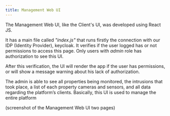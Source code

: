 ```yaml
---
title: Management Web UI
---
```


The Management Web UI, like the Client's UI, was developed using React JS.

It has a main file called *"index.js"* that runs firstly the connection with our IDP (Identity Provider), keycloak. It verifies if the user logged has or not permissions to access this page. Only users with *admin* role has authorization to see this UI.

After this verification, the UI will render the app if the user has permissions, or will show a message warning about his lack of authorization.

The admin is able to see all properties being monitored, the intrusions that took place, a list of each property cameras and sensors, and all data regarding the platform’s clients. Basically, this UI is used to manage the entire platform

(screenshot of the Management Web UI two pages)
